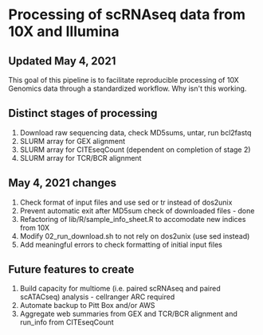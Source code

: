 # Processing of scRNAseq data from 10X and Illumina
## Updated May 4, 2021

This goal of this pipeline is to facilitate reproducible processing of 10X Genomics data through a standardized workflow. Why isn't this working.

## Distinct stages of processing

1. Download raw sequencing data, check MD5sums, untar, run bcl2fastq
2. SLURM array for GEX alignment
3. SLURM array for CITEseqCount (dependent on completion of stage 2)
4. SLURM array for TCR/BCR alignment

## May 4, 2021 changes

1. Check format of input files and use sed or tr instead of dos2unix
1. Prevent automatic exit after MD5sum check of downloaded files - done
2. Refactoring of lib/R/sample_info_sheet.R to accomodate new indices from 10X
3. Modify 02_run_download.sh to not rely on dos2unix (use sed instead)
4. Add meaningful errors to check formatting of initial input files

## Future features to create

1. Build capacity for multiome (i.e. paired scRNAseq and paired scATACseq) analysis - cellranger ARC required
2. Automate backup to Pitt Box and/or AWS
3. Aggregate web summaries from GEX and TCR/BCR alignment and run_info from CITEseqCount
